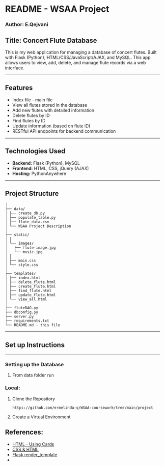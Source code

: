 # README - WSAA Project

### Author: E.Qejvani


## Title: Concert Flute Database

This is my web application for managing a database of concert flutes. Built with Flask (Python), HTML/CSS/JavaScript/AJAX, and MySQL. This app allows users to view, add, delete, and manage flute records via a web interface.

---

## Features

- Index file - main file
- View all flutes stored in the database
- Add new flutes with detailed information
- Delete flutes by ID
- Find flutes by ID
- Update information (based on flute ID)
- RESTful API endpoints for backend communication

---

## Technologies Used

- **Backend:** Flask (Python), MySQL
- **Frontend:** HTML, CSS, jQuery (AJAX)
- **Hosting:** PythonAnywhere

---

## Project Structure

```flute_app/
│
├── data/
│ ├── create_db.py
│ ├── populate_table.py
│ ├── flute_data.csv
│ └── WSAA Project Description
│
├── static/
│ │
│ └── images/
│   ├── flute-image.jpg
│   └── music.jpg
│ │
│ ├── main.css
│ └── style.css
│
├── templates/
│ ├── index.html
│ ├── delete_flute.html
│ ├── create_flute.html
│ ├── find_flute.html
│ ├── update_flute.html
│ └── view_all.html
│
├── fluteDAO.py 
├── dbconfig.py
├── server.py
├── requirements.txt
└── README.md - this file
```
***
## Set up Instructions

***

### Setting up the Database

1. From data folder run

### Local:

1. Clone the Repository

    ``` https://github.com/ermelinda-q/WSAA-coursework/tree/main/project ```

2. Create a Virtual Environment




## References:

- [HTML - Using Cards](https://www.w3schools.com/howto/howto_css_cards.asp)
- [CSS & HTML](https://www.freecodecamp.org/news/how-to-link-css-to-html/)
- [Flask render_template](https://www.geeksforgeeks.org/flask-rendering-templates/)
- 
